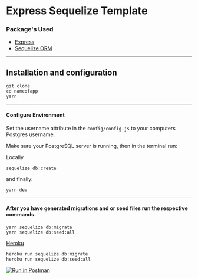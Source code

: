 # Express Sequelize Template

### Package's Used

- [Express](https://expressjs.com/)
- [Sequelize ORM](https://sequelize.org/v5/manual/migrations.html)

---

## Installation and configuration

```
git clone
cd nameofapp
yarn
```

---

#### Configure Environment

Set the username attribute in the `config/config.js` to your computers Postgres username.

Make sure your PostgreSQL server is running, then in the terminal run:

Locally

```
sequelize db:create
```

and finally:

```
yarn dev
```

---

#### After you have generated migrations and or seed files run the respective commands.

```
yarn sequelize db:migrate
yarn sequelize db:seed:all
```

[Heroku](https://id.heroku.com/login)

```
heroku run sequelize db:migrate
heroku run sequelize db:seed:all
```

[![Run in Postman](https://run.pstmn.io/button.svg)](https://app.getpostman.com/run-collection/9c1cd960ef32a75fec0d)
